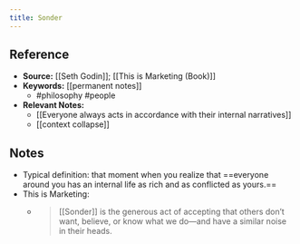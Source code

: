 ```yaml
---
title: Sonder
---
```

## Reference
- **Source:** [[Seth Godin]]; [[This is Marketing (Book)]]
- **Keywords:** [[permanent notes]]
	- #philosophy #people 
- **Relevant Notes:**
	- [[Everyone always acts in accordance with their internal narratives]]
	- [[context collapse]]
## Notes
- Typical definition: that moment when you realize that ==everyone around you has an internal life as rich and as conflicted as yours.==
- This is Marketing:
	- >[[Sonder]] is the generous act of accepting that others don’t want, believe, or know what we do—and have a similar noise in their heads.